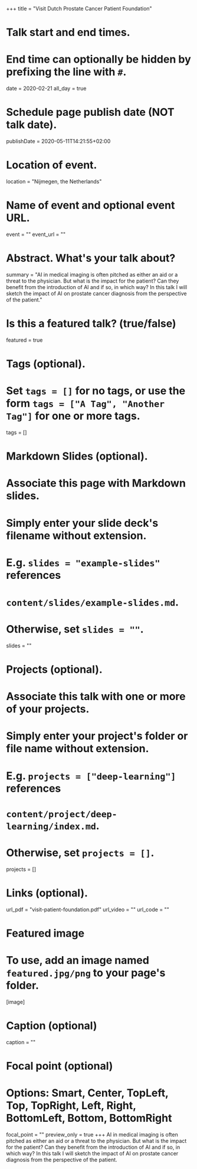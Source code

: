 +++
title = "Visit Dutch Prostate Cancer Patient Foundation"

# Talk start and end times.
#   End time can optionally be hidden by prefixing the line with `#`.
date = 2020-02-21
all_day = true

# Schedule page publish date (NOT talk date).
publishDate = 2020-05-11T14:21:55+02:00

# Location of event.
location = "Nijmegen, the Netherlands"

# Name of event and optional event URL.
event = ""
event_url = ""

# Abstract. What's your talk about?
summary = "AI in medical imaging is often pitched as either an aid or a threat to the physician. But what is the impact for the patient? Can they benefit from the introduction of AI and if so, in which way? In this talk I will sketch the impact of AI on prostate cancer diagnosis from the perspective of the patient."

# Is this a featured talk? (true/false)
featured = true

# Tags (optional).
#   Set `tags = []` for no tags, or use the form `tags = ["A Tag", "Another Tag"]` for one or more tags.
tags = []

# Markdown Slides (optional).
#   Associate this page with Markdown slides.
#   Simply enter your slide deck's filename without extension.
#   E.g. `slides = "example-slides"` references 
#   `content/slides/example-slides.md`.
#   Otherwise, set `slides = ""`.
slides = ""

# Projects (optional).
#   Associate this talk with one or more of your projects.
#   Simply enter your project's folder or file name without extension.
#   E.g. `projects = ["deep-learning"]` references 
#   `content/project/deep-learning/index.md`.
#   Otherwise, set `projects = []`.
projects = []

# Links (optional).
url_pdf = "visit-patient-foundation.pdf"
url_video = ""
url_code = ""

# Featured image
# To use, add an image named `featured.jpg/png` to your page's folder. 
[image]
  # Caption (optional)
  caption = ""

  # Focal point (optional)
  # Options: Smart, Center, TopLeft, Top, TopRight, Left, Right, BottomLeft, Bottom, BottomRight
  focal_point = ""
  preview_only = true
+++
AI in medical imaging is often pitched as either an aid or a threat to the physician. But what is the impact for the patient? Can they benefit from the introduction of AI and if so, in which way? In this talk I will sketch the impact of AI on prostate cancer diagnosis from the perspective of the patient.